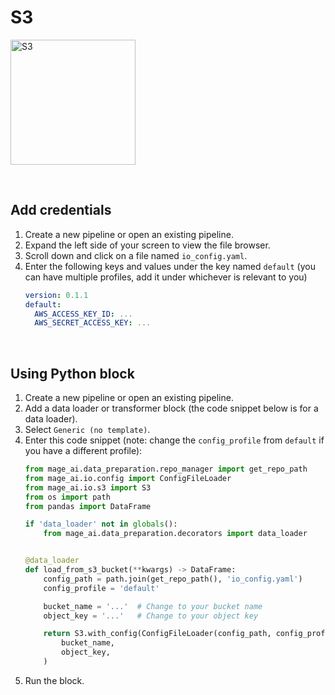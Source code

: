# S3

<img
  alt="S3"
  src="https://upload.wikimedia.org/wikipedia/commons/thumb/b/bc/Amazon-S3-Logo.svg/1712px-Amazon-S3-Logo.svg.png"
  height="200"
/>

<br />

## Add credentials

1. Create a new pipeline or open an existing pipeline.
1. Expand the left side of your screen to view the file browser.
1. Scroll down and click on a file named `io_config.yaml`.
1. Enter the following keys and values under the key named `default` (you can have multiple
profiles, add it under whichever is relevant to you)
    ```yaml
    version: 0.1.1
    default:
      AWS_ACCESS_KEY_ID: ...
      AWS_SECRET_ACCESS_KEY: ...
    ```

<br />

## Using Python block

1. Create a new pipeline or open an existing pipeline.
1. Add a data loader or transformer block
(the code snippet below is for a data loader).
1. Select `Generic (no template)`.
1. Enter this code snippet (note: change the `config_profile` from `default` if you have a different profile):
    ```python
    from mage_ai.data_preparation.repo_manager import get_repo_path
    from mage_ai.io.config import ConfigFileLoader
    from mage_ai.io.s3 import S3
    from os import path
    from pandas import DataFrame

    if 'data_loader' not in globals():
        from mage_ai.data_preparation.decorators import data_loader


    @data_loader
    def load_from_s3_bucket(**kwargs) -> DataFrame:
        config_path = path.join(get_repo_path(), 'io_config.yaml')
        config_profile = 'default'

        bucket_name = '...'  # Change to your bucket name
        object_key = '...'   # Change to your object key

        return S3.with_config(ConfigFileLoader(config_path, config_profile)).load(
            bucket_name,
            object_key,
        )
    ```
1. Run the block.

<br />
